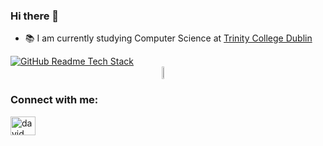 ### Hi there 👋

<!-- BREVE DESCRIPCION -->
- 📚 I am currently studying Computer Science at [Trinity College Dublin](https://www.tcd.ie/)

<!-- Statistics -->
<a href="https://github-readme-tech-stack.vercel.app">
    <img src="https://github-readme-tech-stack.vercel.app/api/cards?title=My%20Tech%20Stack&align=center&titleAlign=center&fontSize=25&lineHeight=10&lineCount=3&theme=github_dark&width=450&bg=%230e1114&badge=%2312161a&border=%232da7c7&titleColor=%2321c0d1&line1=react,react,auto;javascript,javascript,auto;html5,html5,auto;css3,css3,2965f1;&line2=python,python,auto;java,java,auto;csharp,csharp,auto;docker,docker,auto;&line3=node.js,node.js,auto;sql,sql,auto;haskell,haskell,auto;dotnet,dotnet,auto;" alt="GitHub Readme Tech Stack" />
  </a>
<div style="display:grid;align-items:center;justify-content:center">
  <img style="height:100%;width:45%;max-width: 100%" src="https://github-readme-stats.vercel.app/api?username=tmoroney&theme=github_dark&count_private=true&show_icons=true&include_all_commits=true"/>
  <!-- <img style="height:100%;width:49%;max-width: 10%" src="https://github-readme-stats.vercel.app/api/top-langs/?username=tmoroney&layout=compact&theme=gotham&langs_count=8"/> -->
</div>

<!-- Contact me -->
<h3 align="left">Connect with me:</h3>
<p align="left">
<a href="https://www.linkedin.com/in/tom-moroney1/" target="blank"><img align="center" src="https://raw.githubusercontent.com/rahuldkjain/github-profile-readme-generator/master/src/images/icons/Social/linked-in-alt.svg" alt="david mendoza ramos" height="30" width="40" /></a>
</p>


<!--
**tmoroney/tmoroney** is a ✨ _special_ ✨ repository because its `README.md` (this file) appears on your GitHub profile.

Here are some ideas to get you started:

- 🔭 I’m currently working on ...
- 🌱 I’m currently learning ...
- 👯 I’m looking to collaborate on ...
- 🤔 I’m looking for help with ...
- 💬 Ask me about ...
- 📫 How to reach me: ...
- 😄 Pronouns: ...
- ⚡ Fun fact: ...
-->
